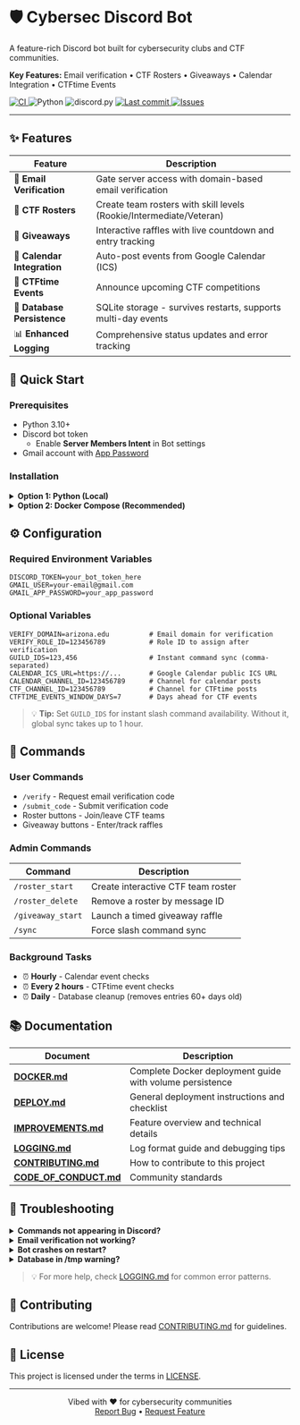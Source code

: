 # 🛡️ Cybersec Discord Bot

A feature-rich Discord bot built for cybersecurity clubs and CTF communities.

**Key Features:** Email verification • CTF Rosters • Giveaways • Calendar Integration • CTFtime Events

<p>
  <a href="https://github.com/ktalons/cybersec-discord-bot/actions/workflows/ci.yml">
    <img alt="CI" src="https://github.com/ktalons/cybersec-discord-bot/actions/workflows/ci.yml/badge.svg" />
  </a>
  <img alt="Python" src="https://img.shields.io/badge/Python-3.10%2B-3776AB?logo=python&logoColor=white" />
  <img alt="discord.py" src="https://img.shields.io/badge/discord.py-2.4%2B-5865F2?logo=discord&logoColor=white" />
  <a href="https://github.com/ktalons/cybersec-discord-bot/commits">
    <img alt="Last commit" src="https://img.shields.io/github/last-commit/ktalons/cybersec-discord-bot?logo=github" />
  </a>
  <a href="https://github.com/ktalons/cybersec-discord-bot/issues">
    <img alt="Issues" src="https://img.shields.io/github/issues/ktalons/cybersec-discord-bot?logo=github" />
  </a>
</p>

---

## ✨ Features

| Feature | Description |
|---------|-------------|
| 🔐 **Email Verification** | Gate server access with domain-based email verification |
| 👥 **CTF Rosters** | Create team rosters with skill levels (Rookie/Intermediate/Veteran) |
| 🎉 **Giveaways** | Interactive raffles with live countdown and entry tracking |
| 📅 **Calendar Integration** | Auto-post events from Google Calendar (ICS) |
| 🚩 **CTFtime Events** | Announce upcoming CTF competitions |
| 💾 **Database Persistence** | SQLite storage - survives restarts, supports multi-day events |
| 📊 **Enhanced Logging** | Comprehensive status updates and error tracking |


## 🚀 Quick Start

### Prerequisites
- Python 3.10+
- Discord bot token
  - Enable **Server Members Intent** in Bot settings
- Gmail account with [App Password](https://support.google.com/accounts/answer/185833)

### Installation

<details>
<summary><b>Option 1: Python (Local)</b></summary>

```bash
# Clone and setup
git clone https://github.com/ktalons/cybersec-discord-bot.git
cd cybersec-discord-bot
python3 -m venv .venv
.venv/bin/pip install -r requirements.txt

# Configure
cp .env.example .env
# Edit .env with your values

# Run
.venv/bin/python -m src.main
```
</details>

<details>
<summary><b>Option 2: Docker Compose (Recommended)</b></summary>

```bash
# Setup
cp .env.example .env
# Edit .env with your values

# Create data directory for persistence
mkdir -p data

# Run
docker-compose up -d

# View logs
docker-compose logs -f bot
```

> 📘 **For detailed Docker setup, volume persistence, and troubleshooting, see [DOCKER.md](DOCKER.md)**

</details>

## ⚙️ Configuration

### Required Environment Variables
```env
DISCORD_TOKEN=your_bot_token_here
GMAIL_USER=your-email@gmail.com
GMAIL_APP_PASSWORD=your_app_password
```

### Optional Variables
```env
VERIFY_DOMAIN=arizona.edu          # Email domain for verification
VERIFY_ROLE_ID=123456789           # Role ID to assign after verification
GUILD_IDS=123,456                  # Instant command sync (comma-separated)
CALENDAR_ICS_URL=https://...       # Google Calendar public ICS URL
CALENDAR_CHANNEL_ID=123456789      # Channel for calendar posts
CTF_CHANNEL_ID=123456789           # Channel for CTFtime posts
CTFTIME_EVENTS_WINDOW_DAYS=7       # Days ahead for CTF events
```

> 💡 **Tip:** Set `GUILD_IDS` for instant slash command availability. Without it, global sync takes up to 1 hour.

## 🤖 Commands

### User Commands
- `/verify` - Request email verification code
- `/submit_code` - Submit verification code
- Roster buttons - Join/leave CTF teams
- Giveaway buttons - Enter/track raffles

### Admin Commands
| Command | Description |
|---------|-------------|
| `/roster_start` | Create interactive CTF team roster |
| `/roster_delete` | Remove a roster by message ID |
| `/giveaway_start` | Launch a timed giveaway raffle |
| `/sync` | Force slash command sync |

### Background Tasks
- ⏰ **Hourly** - Calendar event checks
- ⏰ **Every 2 hours** - CTFtime event checks
- ⏰ **Daily** - Database cleanup (removes entries 60+ days old)

## 📚 Documentation

| Document | Description |
|----------|-------------|
| **[DOCKER.md](DOCKER.md)** | Complete Docker deployment guide with volume persistence |
| **[DEPLOY.md](DEPLOY.md)** | General deployment instructions and checklist |
| **[IMPROVEMENTS.md](IMPROVEMENTS.md)** | Feature overview and technical details |
| **[LOGGING.md](LOGGING.md)** | Log format guide and debugging tips |
| **[CONTRIBUTING.md](CONTRIBUTING.md)** | How to contribute to this project |
| **[CODE_OF_CONDUCT.md](CODE_OF_CONDUCT.md)** | Community standards |

## 🔧 Troubleshooting

<details>
<summary><b>Commands not appearing in Discord?</b></summary>

- Set `GUILD_IDS` in `.env` for instant sync
- Run `/sync` command
- Wait up to 1 hour for global sync
- Check bot has application commands scope in invite URL
</details>

<details>
<summary><b>Email verification not working?</b></summary>

- Use Gmail App Password, not regular password
- Enable "Less secure app access" if needed
- Check `GMAIL_USER` and `GMAIL_APP_PASSWORD` are set correctly
</details>

<details>
<summary><b>Bot crashes on restart?</b></summary>

- Check `data/` directory exists and is writable
- For Docker: ensure volume is mounted (see [DOCKER.md](DOCKER.md))
- Review logs for specific error messages
- See [LOGGING.md](LOGGING.md) for log interpretation
</details>

<details>
<summary><b>Database in /tmp warning?</b></summary>

- Bot is using temporary storage - data will be lost on restart
- Fix: Create `data/` directory with proper permissions
- Docker: Add volume mount to `docker-compose.yml` (see [DOCKER.md](DOCKER.md))
- Set `DATABASE_PATH` in `.env` if using custom location
</details>

> 💡 For more help, check [LOGGING.md](LOGGING.md) for common error patterns.

## 🤝 Contributing

Contributions are welcome! Please read [CONTRIBUTING.md](CONTRIBUTING.md) for guidelines.

## 📄 License

This project is licensed under the terms in [LICENSE](LICENSE).

---

<p align="center">
  Vibed with ❤️ for cybersecurity communities<br>
  <a href="https://github.com/ktalons/cybersec-discord-bot/issues">Report Bug</a> •
  <a href="https://github.com/ktalons/cybersec-discord-bot/issues">Request Feature</a>
</p>
